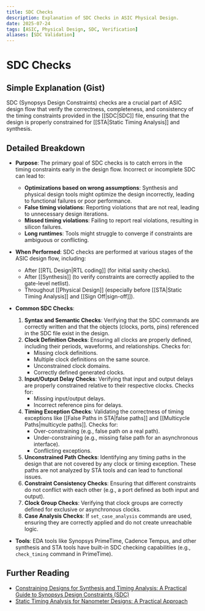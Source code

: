 ```yaml
---
title: SDC Checks
description: Explanation of SDC Checks in ASIC Physical Design.
date: 2025-07-24
tags: [ASIC, Physical Design, SDC, Verification]
aliases: [SDC Validation]
---
```


# SDC Checks

## Simple Explanation (Gist)
SDC (Synopsys Design Constraints) checks are a crucial part of ASIC design flow that verify the correctness, completeness, and consistency of the timing constraints provided in the [[SDC|SDC]] file, ensuring that the design is properly constrained for [[STA|Static Timing Analysis]] and synthesis.

## Detailed Breakdown

*   **Purpose**: The primary goal of SDC checks is to catch errors in the timing constraints early in the design flow. Incorrect or incomplete SDC can lead to:
    *   **Optimizations based on wrong assumptions**: Synthesis and physical design tools might optimize the design incorrectly, leading to functional failures or poor performance.
    *   **False timing violations**: Reporting violations that are not real, leading to unnecessary design iterations.
    *   **Missed timing violations**: Failing to report real violations, resulting in silicon failures.
    *   **Long runtimes**: Tools might struggle to converge if constraints are ambiguous or conflicting.

*   **When Performed**: SDC checks are performed at various stages of the ASIC design flow, including:
    *   After [[RTL Design|RTL coding]] (for initial sanity checks).
    *   After [[Synthesis]] (to verify constraints are correctly applied to the gate-level netlist).
    *   Throughout [[Physical Design]] (especially before [[STA|Static Timing Analysis]] and [[Sign Off|sign-off]]).

*   **Common SDC Checks**:
    1.  **Syntax and Semantic Checks**: Verifying that the SDC commands are correctly written and that the objects (clocks, ports, pins) referenced in the SDC file exist in the design.
    2.  **Clock Definition Checks**: Ensuring all clocks are properly defined, including their periods, waveforms, and relationships. Checks for:
        *   Missing clock definitions.
        *   Multiple clock definitions on the same source.
        *   Unconstrained clock domains.
        *   Correctly defined generated clocks.
    3.  **Input/Output Delay Checks**: Verifying that input and output delays are properly constrained relative to their respective clocks. Checks for:
        *   Missing input/output delays.
        *   Incorrect reference pins for delays.
    4.  **Timing Exception Checks**: Validating the correctness of timing exceptions like [[False Paths in STA|false paths]] and [[Multicycle Paths|multicycle paths]]. Checks for:
        *   Over-constraining (e.g., false path on a real path).
        *   Under-constraining (e.g., missing false path for an asynchronous interface).
        *   Conflicting exceptions.
    5.  **Unconstrained Path Checks**: Identifying any timing paths in the design that are not covered by any clock or timing exception. These paths are not analyzed by STA tools and can lead to functional issues.
    6.  **Constraint Consistency Checks**: Ensuring that different constraints do not conflict with each other (e.g., a port defined as both input and output).
    7.  **Clock Group Checks**: Verifying that clock groups are correctly defined for exclusive or asynchronous clocks.
    8.  **Case Analysis Checks**: If `set_case_analysis` commands are used, ensuring they are correctly applied and do not create unreachable logic.

*   **Tools**: EDA tools like Synopsys PrimeTime, Cadence Tempus, and other synthesis and STA tools have built-in SDC checking capabilities (e.g., `check_timing` command in PrimeTime).

## Further Reading

*   [Constraining Designs for Synthesis and Timing Analysis: A Practical Guide to Synopsys Design Constraints (SDC)](https://www.amazon.com/Constraining-Designs-Synthesis-Timing-Analysis/dp/1461404990)
*   [Static Timing Analysis for Nanometer Designs: A Practical Approach](https://www.amazon.com/Static-Timing-Analysis-Nanometer-Designs/dp/0387719257)